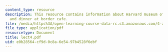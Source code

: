 ```yaml
---
content_type: resource
description: This resource contains information about Harvard museum of natural history
  and dinner at border cafe.
file: /media/https%3A/open-learning-course-data-rc.s3.amazonaws.com/4-a21-stories-without-words-photographing-the-first-year-fall-2006/e0b28564cf9d0c8a6e5497b4528f6ebf_lect4.pdf
file_type: application/pdf
resourcetype: Document
title: lect4.pdf
uid: e0b28564-cf9d-0c8a-6e54-97b4528f6ebf
---
```

